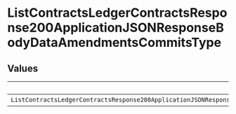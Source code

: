 # ListContractsLedgerContractsResponse200ApplicationJSONResponseBodyDataAmendmentsCommitsType


## Values

| Name                                                                                                                                | Value                                                                                                                               |
| ----------------------------------------------------------------------------------------------------------------------------------- | ----------------------------------------------------------------------------------------------------------------------------------- |
| `ListContractsLedgerContractsResponse200ApplicationJSONResponseBodyDataAmendmentsCommitsTypePrepaidCommitAutomatedInvoiceDeduction` | PREPAID_COMMIT_AUTOMATED_INVOICE_DEDUCTION                                                                                          |